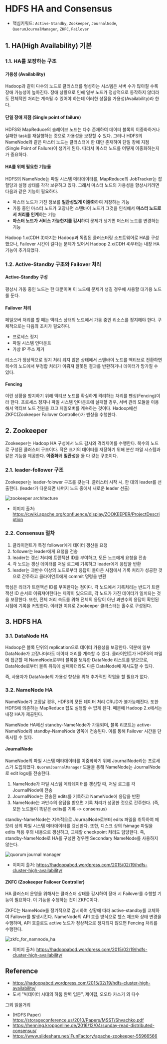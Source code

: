 # HDFS HA and Consensus

- 핵심키워드: ```Active-Standby```, ```Zookeeper```, ```JournalNode```, ```QuorumJournalManager```, ```ZKFC```, ```Failover```


## 1. HA(High Availability) 기본

### 1.1. HA를 보장하는 구조

#### 가용성 (Availability)
Hadoop과 같이 다수의 노드로 클러스터를 형성하는 시스템은 서버 수가 많아질 수록 장애 가능성이 높아진다.
장애 상황으로 인해 일부 노드가 정상적으로 동작하지 않더라도 전체적인 처리는 계속될 수 있어야 하는데 이러한 성질을 가용성(Availability)라 한다.

#### 단일 장애 지점 (Single point of failure)
HDFS와 MapReduce의 슬레이브 노드는 다수 존재하여 데이터 블록의 이중화하거나 실패한 task를 재실행하는 것으로 가용성을 보장할 수 있다.
그러나 HDFS의 NameNode와 같은 마스터 노드는 클러스터에 한 대만 존재하여 단일 장애 지점(Single Point of Failure)이 생기게 된다.
따라서 마스터 노드를 어떻게 이중화하는지가 중요하다.

#### HA를 위해 필요한 기능들
HDFS의 NameNode는 파일 시스템 메타데이터를, MapReduce의 JobTracker는 잡 할당과 실행 상태를 각각 보유하고 있다.
그래서 마스터 노드의 가용성을 향상시키려면 다음과 같은 기능이 필요하다.
- 마스터 노드가 가진 정보를 <b>일관성있게 이중화</b>하여 저장하는 기능
- 가동 중인 마스터 노드가 고장나면 스탠바이 노드가 그것을 인식해서 <b>마스터 노드로서 처리를 인계</b>하는 기능
- <b>마스터 노드가 서비스 가능한지를 감시</b>하여 문제가 생기면 머스터 노드를 변경하는 기능

Hadoop 1.x(CDH 3)까지는 Hadoop과 독립된 클러스터링 소프트웨어로 HA를 구성했으나,
Failover 시간이 길다는 문제가 있어서 Hadoop 2.x(CDH 4)부터는 내장 HA 기능이 추가되었다.



### 1.2. Active-Standby 구조와 Failover 처리

#### Active-Standby 구성
평상시 가동 중인 노드는 한 대뿐이며 이 노드에 문제가 생길 경우에 사용할 대기용 노드룰 둔다.

#### Failover 처리
페일오버 처리를 할 때는 액티스 상태의 노드에서 가동 중인 리소스를 정지해야 한다. 구체적으로는 다음의 조치가 필요하다.
- 프로세스 정지
- 파일 시스템 언마운트
- 가상 IP 주소 제거

리소스가 정상적으로 정지 처리 되지 않은 상태에서 스탠바이 노드를 액티브로 전환하면 복수의 노드에서 부정합 처리가 이뤄져 
잘못된 결과를 반환하거나 데이터가 망가질 수 있다.

#### Fencing
이런 상황을 방지하기 위해 액티브 노드를 확실하게 격리하는 처리를 펜싱(Fencing)이라 한다.
프로세스 정지나 파일 시스템 언마운트에 실패할 경우, 서버 관리 모듈을 이용해서 액티브 노드 전원을 끄고 페일오버를 계속하는 것이다.
Hadoop에선 ZKFC(Zookeeper Failover Controller)가 펜싱을 수행한다.


## 2. Zookeeper

Zookeeper는 Hadoop HA 구성에서 노드 감시와 격리제어를 수행한다.
복수의 노드로 구성된 클러스터 구조이다.
작은 크기의 데이터를 저장하기 위해 분산 파일 시스템과 같은 기능을 제공한다.
<b>이중화</b>와 <b>일관성</b>을 둘 다 갖는 구조이다.

### 2.1. leader-follower 구조
Zookeeper는 leader-folower 구조를 갖는다.
클러스터 시작 시, 한 대의 leader를 선출한다. (leader가 다운되면 나머지 노드 중에서 새로운 leader 선출)

![zookeeper architecture](https://github.com/dhkdn9192/data_engineer_should_know/blob/master/de/hadoop/img/zookeeper_architecture.png)
* 이미지 출처: https://cwiki.apache.org/confluence/display/ZOOKEEPER/ProjectDescription


### 2.2. Consensus 절차

1. 클라이언트가 특정 follower에게 데이터 갱신을 요청
2. follower는 leader에게 요청을 전송
3. leader는 갱신 처리에 트랜잭션 ID를 부여하고, 모든 노드에게 요청을 전송
4. 각 노드는 갱신 데이터를 저널 로그에 기록하고 leader에게 응답을 반환
5. leader는 과반수 이상의 노드로부터 응답이 돌아온 시점에서 기록 처리가 성공한 것으로 간주하고 클라이언트에게 commit 명령을 반환

핵심은 리더가 트랜잭션 ID를 부여한다는 점이다.
각 노드에서 기록처리는 반드기 트랜잭션 ID 순서로 이뤄져야한다는 제약이 있으므로,
각 노드가 가진 데이터가 일치되는 것을 보장한다.
또한, 전체 처리 속도를 위해 전체의 응답이 아닌 과반수의 응답이 확인된 시점에 기록을 커밋한다.
이러한 이유로 Zookeeper 클러스터는 홀수로 구성된다.


## 3. HDFS HA

### 3.1. DataNode HA
Hadoop은 블록 단위의 replication으로 데이터 가용성을 보장한다.
덕분에 일부 DataNode가 고장나더라도 데이터 처리를 계속할 수 있다.
클라이언트가 HDFS의 파일에 접근할 때 NameNode로부터 블록을 보유한 DataNode 리스트를 받으므로,
DataNode로부터 블록 취득에 실패하더라도 다른 DataNode에 재시도할 수 있다.

즉, 사용자가 DataNode의 가용성 향상을 위해 추가적인 작업을 할 필요가 없다.


### 3.2. NameNode HA
NameNode가 고장날 경우, HDFS의 모든 데이터 처리 CRUD가 불가능해진다. 또한 HDFS에 의존하는 MapReduce 잡도 실행할 수 없게 된다.
때문에 Hadoop 2.x에서는 내장 HA가 제공된다.

NameNode HA에선 standby-NameNode가 가동되며, 블록 리포트는 active-NameNode와 standby-NameNode 양쪽에 전송된다.
이를 통해 Failover 시간을 단축시킬 수 있다.

#### JournalNode
NameNode의 파일 시스템 메타데이터를 이중화하기 위해 JournalNode라는 프로세스가 도입되었다.
```QuorumJournalManager``` 모듈을 통해 NameNode는 JournalNode로 edit logs를 전송한다.

1. NameNode가 파일 시스템 메타데이터를 갱신할 때, 저널 로그를 각 JournalNode에 전송
2. JournalNode는 전송된 edits를 기록하고 NameNode에 응답을 반환
3. NameNode는 과반수의 응답을 받으면 기록 처리가 성공한 것으로 간주한다. (즉, 모든 노드들이 똑같은 edits를 기록 -> consensus)

standby-NameNode는 지속적으로 JournalNode로부터 edits 파일을 취득하여 메모리 상의 파일 시스템 메타데이터를 갱신한다.
또한, 디스크 상의 fsimage 파일을 edits 적용 후의 내용으로 갱신하고, 교체할 checkpoint 처리도 담당한다.
즉, standby-NameNode로 HA를 구성한 경우엔 Secondary NameNode를 사용하지 않는다.

![quorum journal manager](https://github.com/dhkdn9192/data_engineer_should_know/blob/master/de/hadoop/img/quorum-journal-manager.png)
* 이미지 출처: https://hadoopabcd.wordpress.com/2015/02/19/hdfs-cluster-high-availability/


#### ZKFC (Zookeeper Failover Controller)
HA 클러스터 운영을 위해서는 클러스터 상태를 감시하여 장애 시 Failover를 수행할 기능이 필요하다.
이 기능을 수행하는 것이 ZKFC이다.

ZKFC는 NameNode를 정기적으로 감시하여 상황에 따라 active-standby를 교체하여 Failover를 발생시킨다.
NameNode의 API 호출 방식으로 헬스 체크와 상태 변경을 수행하며, API 호출로도 active 노드가 정상적으로 정지되지 않으면 Fencing 처리를 수행한다.

![zkfc_for_namnode_ha](https://github.com/dhkdn9192/data_engineer_should_know/blob/master/de/hadoop/img/zkfc_for_namnode_ha.png)
* 이미지 출처: https://hadoopabcd.wordpress.com/2015/02/19/hdfs-cluster-high-availability/


## Reference
- https://hadoopabcd.wordpress.com/2015/02/19/hdfs-cluster-high-availability/
- 도서 "빅데이터 시대의 하둡 완벽 입문", 제이펍, 오오타 카스기 외 다수

그외 읽을거리
- (HDFS Paper) https://storageconference.us/2010/Papers/MSST/Shvachko.pdf
- https://henning.kropponline.de/2016/12/04/sunday-read-distributed-consensus/
- https://www.slideshare.net/iFunFactory/apache-zookeeper-55966566
